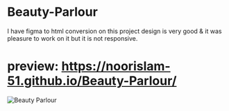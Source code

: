 # Beauty-Parlour
I have figma to html conversion on this project design is very good &amp; it was pleasure to work on it but it is not
responsive.
# preview:    https://noorislam-51.github.io/Beauty-Parlour/

![Beauty Parlour ](https://github.com/Noorislam-51/Beauty-Parlour/assets/172569034/c27fe5b4-3504-4fb6-96c8-95084ebfeec8)
